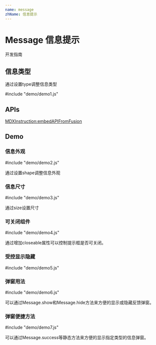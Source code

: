 ```yaml
---
name: message
zhName: 信息提示
---
```


# Message 信息提示

开发指南

## 信息类型

通过设置type调整信息类型

#include "demo/demo1.js"

## APIs

[MDXInstruction:embedAPIFromFusion](https://github.com/alibaba-fusion/next/blob/master/docs/message/index.md)

## Demo

### 信息外观

#include "demo/demo2.js"

通过设置shape调整信息外观

### 信息尺寸

#include "demo/demo3.js"

通过size设置尺寸

### 可关闭组件

#include "demo/demo4.js"

通过增加closeable属性可以控制提示框是否可关闭。

### 受控显示隐藏

#include "demo/demo5.js"

### 弹窗用法

#include "demo/demo6.js"

可以通过Message.show和Message.hide方法来方便的显示或隐藏反馈弹窗。

### 弹窗便捷方法

#include "demo/demo7.js"

可以通过Message.success等静态方法来方便的显示指定类型的信息弹窗。
